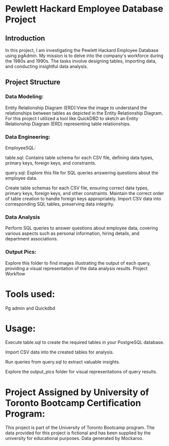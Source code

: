 # Pewlett Hackard Employee Database Project

## Introduction
In this project, I am investigating the Pewlett Hackard Employee Database using pgAdmin. My mission is to delve into the company's workforce during the 1980s and 1990s. The tasks involve designing tables, importing data, and conducting insightful data analysis.

## Project Structure


### Data Modeling: 

Entity Relationship Diagram (ERD):View the image to understand the relationships between tables as depicted in the Entity Relationship Diagram. For this project I utilized a tool like QuickDBD to sketch an Entity Relationship Diagram (ERD) representing table relationships.



### Data Engineering: 

EmployeeSQL:

table.sql: Contains table schema for each CSV file, defining data types, primary keys, foreign keys, and constraints.

query.sql: Explore this file for SQL queries answering questions about the employee data.


Create table schemas for each CSV file, ensuring correct data types, primary keys, foreign keys, and other constraints.
Maintain the correct order of table creation to handle foreign keys appropriately.
Import CSV data into corresponding SQL tables, preserving data integrity.


### Data Analysis
Perform SQL queries to answer questions about employee data, covering various aspects such as personal information, hiring details, and department associations.

### Output Pics:

Explore this folder to find images illustrating the output of each query, providing a visual representation of the data analysis results.
Project Workflow


# Tools used: 
Pg admin and Quickdbd



# Usage:
Execute table.sql to create the required tables in your PostgreSQL database.

Import CSV data into the created tables for analysis.

Run queries from query.sql to extract valuable insights.

Explore the output_pics folder for visual representations of query results.



# Project Assigned by University of Toronto Bootcamp Certification Program:

This project is part of the University of Toronto Bootcamp program. The data provided for this project is fictional and has been supplied by the university for educational purposes. Data generated by Mockaroo.






